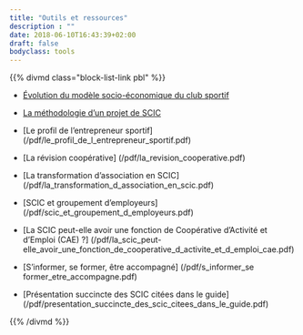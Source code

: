 ```yaml
---
title: "Outils et ressources"
description : ""
date: 2018-06-10T16:43:39+02:00
draft: false
bodyclass: tools
---
```


{{% divmd class="block-list-link pbl" %}}
- [Évolution du modèle socio-économique du club sportif](/pdf/evolution_du_modele_economique_du_club_sportif.pdf)

- [La méthodologie d’un projet de SCIC](/pdf/la_methodologie_d_un_projet_de_scic.pdf)

- [Le profil de l’entrepreneur sportif] 
(/pdf/le_profil_de_l_entrepreneur_sportif.pdf)

- [La révision coopérative]
(/pdf/la_revision_cooperative.pdf)
	
- [La transformation d’association en SCIC]
(/pdf/la_transformation_d_association_en_scic.pdf)
	
- [SCIC et groupement d’employeurs]
(/pdf/scic_et_groupement_d_employeurs.pdf)

- [La SCIC peut-elle avoir une fonction de Coopérative d’Activité et d’Emploi (CAE) ?]
(/pdf/la_scic_peut-elle_avoir_une_fonction_de_cooperative_d_activite_et_d_emploi_cae.pdf)

- [S’informer, se former, être accompagné]
(/pdf/s_informer_se former_etre_accompagne.pdf)

- [Présentation succincte des SCIC citées dans le guide]
(/pdf/presentation_succincte_des_scic_citees_dans_le_guide.pdf)

{{% /divmd %}}